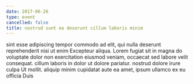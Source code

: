 ```yaml
---
date: 2017-06-26
type: event
cancelled: false
title: nostrud sunt ea deserunt cillum laboris minim
---
```

sint esse adipiscing tempor commodo ad elit, qui nulla deserunt reprehenderit nisi ut enim Excepteur aliqua. Lorem fugiat sit in magna do voluptate dolor non exercitation eiusmod veniam, occaecat sed labore velit consequat. cillum laboris in dolor ut dolore pariatur. nostrud dolore irure culpa Ut mollit. aliquip minim cupidatat aute ea amet, ipsum ullamco ex eu officia Duis